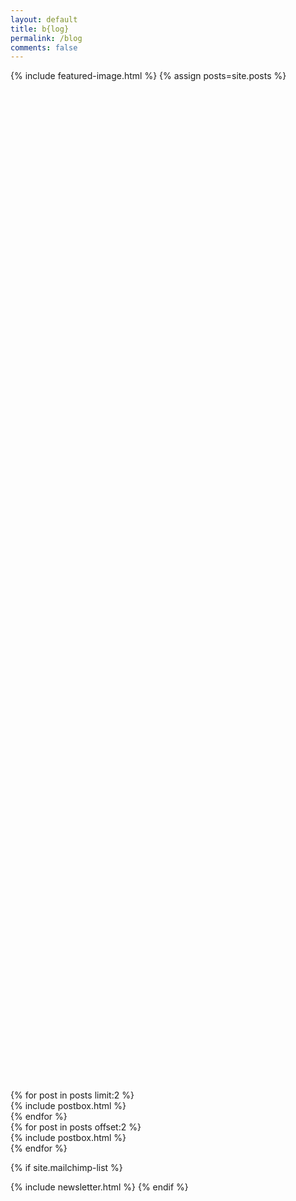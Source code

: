```yaml
---
layout: default
title: b{log}
permalink: /blog
comments: false
---
```

<!-- Featured Image -->
{% include featured-image.html %}
{% assign posts=site.posts %}
<div class="wrapper">
  <section class="section bg-secondary">
    <div class="container">
      <div class="card-profile row justify-content-center" style="margin-top:-40vh">
          <div class="row display-flex justify-content-center">
            <div class="col-lg-8 mt-5" style="min-height: 80vh;">
              {% include starpost.html %}
            </div> 
            <div class="col-lg-4">
              <div class="row display-flex justify-content-center">
                {% for post in posts limit:2 %}
                  <div class="col-lg-12 mt-5">
                    {% include postbox.html %}
                  </div> 
                {% endfor %}
              </div> 
            </div> 
          </div> 
          <div class="row display-flex justify-content-center">
            {% for post in posts offset:2 %}
              <div class="col-lg-4 mt-5">
                {% include postbox.html %}
              </div> 
            {% endfor %}
          </div>
      </div>
    </div>
  </section>
</div>

{% if site.mailchimp-list %}
<!-- Newsletter -->
{% include newsletter.html %}
{% endif %}